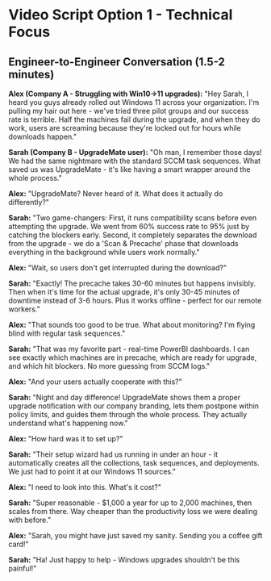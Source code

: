 # Video Script Option 1 - Technical Focus
## Engineer-to-Engineer Conversation (1.5-2 minutes)

**Alex (Company A - Struggling with Win10→11 upgrades):**
"Hey Sarah, I heard you guys already rolled out Windows 11 across your organization. I'm pulling my hair out here - we've tried three pilot groups and our success rate is terrible. Half the machines fail during the upgrade, and when they do work, users are screaming because they're locked out for hours while downloads happen."

**Sarah (Company B - UpgradeMate user):**
"Oh man, I remember those days! We had the same nightmare with the standard SCCM task sequences. What saved us was UpgradeMate - it's like having a smart wrapper around the whole process."

**Alex:**
"UpgradeMate? Never heard of it. What does it actually do differently?"

**Sarah:**
"Two game-changers: First, it runs compatibility scans before even attempting the upgrade. We went from 60% success rate to 95% just by catching the blockers early. Second, it completely separates the download from the upgrade - we do a 'Scan & Precache' phase that downloads everything in the background while users work normally."

**Alex:**
"Wait, so users don't get interrupted during the download?"

**Sarah:**
"Exactly! The precache takes 30-60 minutes but happens invisibly. Then when it's time for the actual upgrade, it's only 30-45 minutes of downtime instead of 3-6 hours. Plus it works offline - perfect for our remote workers."

**Alex:**
"That sounds too good to be true. What about monitoring? I'm flying blind with regular task sequences."

**Sarah:**
"That was my favorite part - real-time PowerBI dashboards. I can see exactly which machines are in precache, which are ready for upgrade, and which hit blockers. No more guessing from SCCM logs."

**Alex:**
"And your users actually cooperate with this?"

**Sarah:**
"Night and day difference! UpgradeMate shows them a proper upgrade notification with our company branding, lets them postpone within policy limits, and guides them through the whole process. They actually understand what's happening now."

**Alex:**
"How hard was it to set up?"

**Sarah:**
"Their setup wizard had us running in under an hour - it automatically creates all the collections, task sequences, and deployments. We just had to point it at our Windows 11 sources."

**Alex:**
"I need to look into this. What's it cost?"

**Sarah:**
"Super reasonable - $1,000 a year for up to 2,000 machines, then scales from there. Way cheaper than the productivity loss we were dealing with before."

**Alex:**
"Sarah, you might have just saved my sanity. Sending you a coffee gift card!"

**Sarah:**
"Ha! Just happy to help - Windows upgrades shouldn't be this painful!"